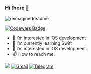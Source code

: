  ### Hi there 👋
 <img src="https://myreadme.vercel.app/api/embed/mrgsdev?panels=userstatistics,toprepositories,toplanguages,commitgraph" alt="reimaginedreadme" />
 
  [![Codewars Badge](https://www.codewars.com/users/mrgsdev/badges/large)](https://www.codewars.com/users/mrgsdev)
- 👀 I’m interested in iOS development
- 🌱 I’m currently learning Swift
- 👀 I’m interested in iOS development
- 📫 How to reach me: 


![](https://komarev.com/ghpvc/?username=\&style=flat)
[<img alt="Gmail" src="https://img.shields.io/badge/Gmail-D14836?style=flat&logo=gmail&logoColor=white" />][Gmail]
[<img alt="Telegram" src="https://img.shields.io/badge/Telegram%20-%231877F2.svg?&style=flat&logo=Telegram"/>][Telegram]


 
<!-- (https://github.com/antonkomarev/github-profile-views-counter) -->

[Telegram]:https://teleg.run/mrgsdev
[Gmail]: mrgsdev@gmail.com

